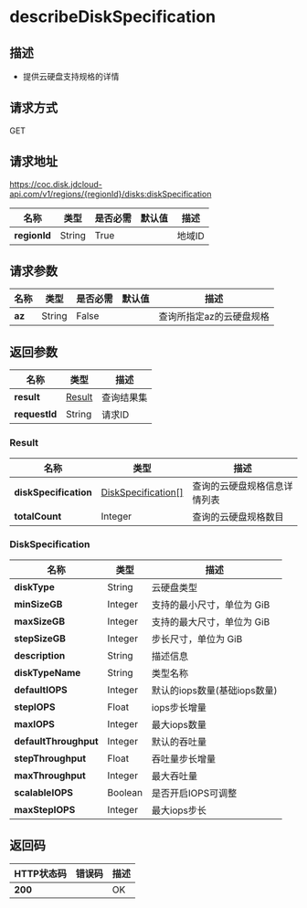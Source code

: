 # describeDiskSpecification


## 描述
-   提供云硬盘支持规格的详情


## 请求方式
GET

## 请求地址
https://coc.disk.jdcloud-api.com/v1/regions/{regionId}/disks:diskSpecification

|名称|类型|是否必需|默认值|描述|
|---|---|---|---|---|
|**regionId**|String|True| |地域ID|

## 请求参数
|名称|类型|是否必需|默认值|描述|
|---|---|---|---|---|
|**az**|String|False| |查询所指定az的云硬盘规格|


## 返回参数
|名称|类型|描述|
|---|---|---|
|**result**|[Result](#result)|查询结果集|
|**requestId**|String|请求ID|

### <div id="Result">Result</div>
|名称|类型|描述|
|---|---|---|
|**diskSpecification**|[DiskSpecification[]](#diskspecification)|查询的云硬盘规格信息详情列表|
|**totalCount**|Integer|查询的云硬盘规格数目|
### <div id="DiskSpecification">DiskSpecification</div>
|名称|类型|描述|
|---|---|---|
|**diskType**|String|云硬盘类型|
|**minSizeGB**|Integer|支持的最小尺寸，单位为 GiB|
|**maxSizeGB**|Integer|支持的最大尺寸，单位为 GiB|
|**stepSizeGB**|Integer|步长尺寸，单位为 GiB|
|**description**|String|描述信息|
|**diskTypeName**|String|类型名称|
|**defaultIOPS**|Integer|默认的iops数量(基础iops数量)|
|**stepIOPS**|Float|iops步长增量|
|**maxIOPS**|Integer|最大iops数量|
|**defaultThroughput**|Integer|默认的吞吐量|
|**stepThroughput**|Float|吞吐量步长增量|
|**maxThroughput**|Integer|最大吞吐量|
|**scalableIOPS**|Boolean|是否开启IOPS可调整|
|**maxStepIOPS**|Integer|最大iops步长|

## 返回码
|HTTP状态码|错误码|描述|
|---|---|---|
|**200**||OK|
